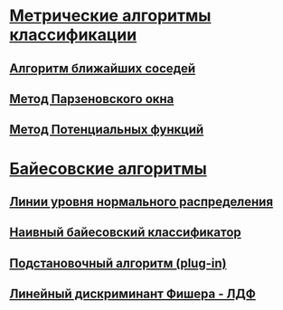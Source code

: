 # [Метрические алгоритмы классификации](./metric/README.md)
## [Алгоритм ближайших соседей](./metric/README.md#алгоритм-knn)
## [Метод Парзеновского окна](./metric/README.md#метод-парзеновского-окна)
## [Метод Потенциальных функций](./metric/README.md#метод-потенциальных-функций)
# [Байесовские алгоритмы](./baes/README.md)
## [Линии уровня нормального распределения](./baes/README.md#линии-уровня-нормального-распределения)
## [Наивный байесовский классификатор](./baes/README.md#наивный-байесовский-классификатор)
## [Подстановочный	алгоритм (plug-in)](./baes/README.md#подстановочныйалгоритм-plug-in)
## [Линейный дискриминант Фишера - ЛДФ](./baes/README.md#линейный-дискриминант-фишера---лдф)

